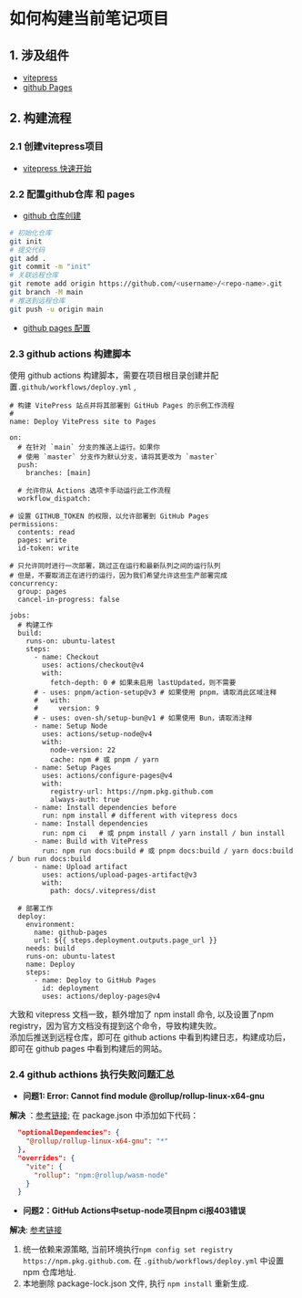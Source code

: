 # 如何构建当前笔记项目

## 1. 涉及组件
- [vitepress](tps://vitepress.dev/)
- [github Pages](https://docs.github.com/en/pages)


## 2. 构建流程

### 2.1 创建vitepress项目

- [vitepress 快速开始](https://vitepress.dev/zh/guide/getting-started)

### 2.2 配置github仓库 和 pages

- [github 仓库创建](https://docs.github.com/en/repositories/creating-and-managing-repositories/creating-a-new-repository)

```bash
# 初始化仓库
git init
# 提交代码
git add .
git commit -m "init"
# 关联远程仓库
git remote add origin https://github.com/<username>/<repo-name>.git
git branch -M main
# 推送到远程仓库
git push -u origin main
```
- [github pages 配置](https://docs.github.com/en/pages/getting-started-with-github-pages/creating-a-github-pages-site)

### 2.3 github actions 构建脚本

使用 github actions 构建脚本，需要在项目根目录创建并配置`.github/workflows/deploy.yml` ,   
```yaml{46-50}
# 构建 VitePress 站点并将其部署到 GitHub Pages 的示例工作流程
#
name: Deploy VitePress site to Pages

on:
  # 在针对 `main` 分支的推送上运行。如果你
  # 使用 `master` 分支作为默认分支，请将其更改为 `master`
  push:
    branches: [main]

  # 允许你从 Actions 选项卡手动运行此工作流程
  workflow_dispatch:

# 设置 GITHUB_TOKEN 的权限，以允许部署到 GitHub Pages
permissions:
  contents: read
  pages: write
  id-token: write

# 只允许同时进行一次部署，跳过正在运行和最新队列之间的运行队列
# 但是，不要取消正在进行的运行，因为我们希望允许这些生产部署完成
concurrency:
  group: pages
  cancel-in-progress: false

jobs:
  # 构建工作
  build:
    runs-on: ubuntu-latest
    steps:
      - name: Checkout
        uses: actions/checkout@v4
        with:
          fetch-depth: 0 # 如果未启用 lastUpdated，则不需要
      # - uses: pnpm/action-setup@v3 # 如果使用 pnpm，请取消此区域注释
      #   with:
      #     version: 9
      # - uses: oven-sh/setup-bun@v1 # 如果使用 Bun，请取消注释
      - name: Setup Node
        uses: actions/setup-node@v4
        with:
          node-version: 22
          cache: npm # 或 pnpm / yarn
      - name: Setup Pages
        uses: actions/configure-pages@v4
        with:
          registry-url: https://npm.pkg.github.com
          always-auth: true
      - name: Install dependencies before
        run: npm install # different with vitepress docs
      - name: Install dependencies
        run: npm ci   # 或 pnpm install / yarn install / bun install
      - name: Build with VitePress
        run: npm run docs:build # 或 pnpm docs:build / yarn docs:build / bun run docs:build
      - name: Upload artifact
        uses: actions/upload-pages-artifact@v3
        with:
          path: docs/.vitepress/dist

  # 部署工作
  deploy:
    environment:
      name: github-pages
      url: ${{ steps.deployment.outputs.page_url }}
    needs: build
    runs-on: ubuntu-latest
    name: Deploy
    steps:
      - name: Deploy to GitHub Pages
        id: deployment
        uses: actions/deploy-pages@v4
```
大致和 vitepress 文档一致，额外增加了 npm install 命令, 以及设置了npm registry，因为官方文档没有提到这个命令，导致构建失败。  
添加后推送到远程仓库，即可在 github actions 中看到构建日志，构建成功后，即可在 github pages 中看到构建后的网站。

### 2.4 github acthions 执行失败问题汇总

- **问题1: Error: Cannot find module @rollup/rollup-linux-x64-gnu**

**解决** ：[参考链接](https://blog.csdn.net/weixin_45012973/article/details/144199095); 在 package.json 中添加如下代码：
```json
  "optionalDependencies": {
    "@rollup/rollup-linux-x64-gnu": "*"
  },
  "overrides": {
    "vite": {
      "rollup": "npm:@rollup/wasm-node"
    }
  }
```

- **问题2：GitHub Actions中setup-node项目npm ci报403错误**

**解决**: [参考链接](https://blog.gitcode.com/620ffa2fdcc4800e72a6e8d36f8cbe6d.html)   
1. 统一依赖来源策略, 当前环境执行`npm config set registry https://npm.pkg.github.com`. 在 `.github/workflows/deploy.yml` 中设置 npm 仓库地址.  
2. 本地删除 package-lock.json 文件, 执行 `npm install` 重新生成.







